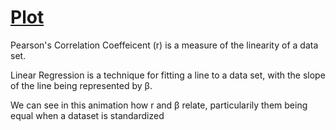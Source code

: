 # [Plot](https://i.imgur.com/W9dLBIL.gifv)

Pearson's Correlation Coeffeicent (r) is a measure of the linearity of a data set.

Linear Regression is a technique for fitting a line to a data set, with the slope of the line being represented by β.

We can see in this animation how r and β relate, particularily them being equal when a dataset is standardized
